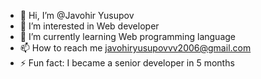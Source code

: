 - 👋 Hi, I’m @Javohir Yusupov
- 👀 I’m interested in Web developer
- 🌱 I’m currently learning Web programming language
- 📫 How to reach me javohiryusupovvv2006@gmail.com
- ⚡ Fun fact: I became a senior developer in 5 months

<!---
javohiryusupov77/javohiryusupov77 is a ✨ special ✨ repository because its `README.md` (this file) appears on your GitHub profile.
You can click the Preview link to take a look at your changes.
--->
